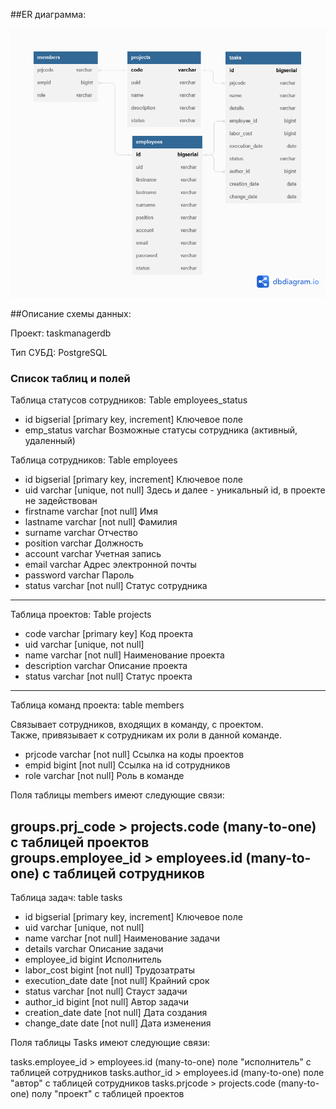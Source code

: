 ##ER диаграмма:

![](db_schm.png)

##Описание схемы данных:

Проект: taskmanagerdb 

Тип СУБД: PostgreSQL

### Список таблиц и полей
Таблица статусов сотрудников:
Table employees_status
* id bigserial [primary key, increment]   Ключевое поле
* emp_status varchar Возможные статусы сотрудника (активный, удаленный)

Таблица сотрудников: Table employees
* id bigserial [primary key, increment]  Ключевое поле
* uid varchar [unique, not null] Здесь и далее - уникальный id, в проекте не задействован
* firstname varchar [not null]   Имя  
* lastname varchar [not null]    Фамилия  
* surname varchar                Отчество  
* position varchar               Должность  
* account varchar                Учетная запись  
* email varchar                  Адрес электронной почты
* password varchar               Пароль
* status varchar [not null]      Статус сотрудника
---

Таблица проектов: Table projects
* code varchar [primary key]        Код проекта
* uid varchar [unique, not null]
* name varchar [not null]           Наименование проекта
* description varchar               Описание проекта
* status varchar [not null]         Статус проекта
---

Таблица команд проекта: table members  

Связывает сотрудников, входящих в команду, с проектом.  
Также, привязывает к сотрудникам их роли в данной команде.
* prjcode varchar [not null]        Ссылка на коды проектов
* empid bigint [not null]           Ссылка на id сотрудников
* role varchar [not null]           Роль в команде

Поля таблицы members имеют следующие связи:  

groups.prj_code > projects.code (many-to-one)  с таблицей проектов  
groups.employee_id > employees.id (many-to-one)   с таблицей сотрудников  
---

Таблица задач: table tasks  

* id bigserial [primary key, increment] Ключевое поле
* uid varchar [unique, not null]
* name varchar [not null]               Наименование задачи
* details varchar                       Описание задачи
* employee_id bigint                    Исполнитель
* labor_cost bigint [not null]          Трудозатраты
* execution_date date [not null]        Крайний срок
* status varchar [not null]             Стауст задачи
* author_id bigint [not null]           Автор задачи
* creation_date date [not null]         Дата создания
* change_date date [not null]           Дата изменения

Поля таблицы Tasks имеют следующие связи:  

tasks.employee_id > employees.id   (many-to-one)  поле "исполнитель" с таблицей сотрудников
tasks.author_id > employees.id     (many-to-one)  поле "автор" с таблицей сотрудников
tasks.prjcode > projects.code      (many-to-one)  полу "проект" с таблицей проектов